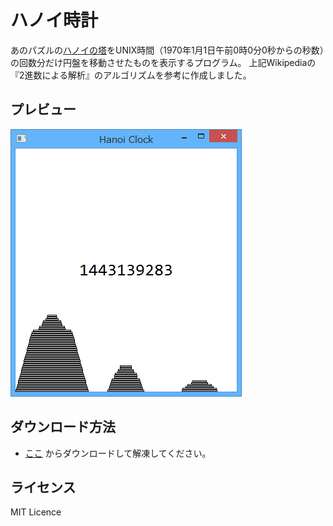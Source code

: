 ハノイ時計
===========

あのパズルの[ハノイの塔](https://ja.wikipedia.org/wiki/%E3%83%8F%E3%83%8E%E3%82%A4%E3%81%AE%E5%A1%94)をUNIX時間（1970年1月1日午前0時0分0秒からの秒数）の回数分だけ円盤を移動させたものを表示するプログラム。
上記Wikipediaの『2進数による解析』のアルゴリズムを参考に作成しました。

## プレビュー

<img src="preview.png" alt="HanoiClock" />

## ダウンロード方法

- [ここ](https://github.com/hack-jp/HanoiClock/archive/master.zip) からダウンロードして解凍してください。

## ライセンス

MIT Licence
